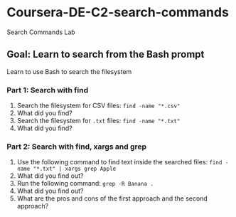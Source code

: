 # Coursera-DE-C2-search-commands
Search Commands Lab

## Goal:   Learn to search from the Bash prompt

Learn to use Bash to search the filesystem

### Part 1: Search with find

1.  Search the filesystem for CSV files:  `find -name "*.csv"`
2.  What did you find?
3.  Search the filesystem for `.txt` files: `find -name "*.txt"`
4.  What did you find?

### Part 2: Search with find, xargs and grep

1.  Use the following command to find text inside the searched files: `find -name "*.txt" | xargs grep Apple`
2.  What did you find out?
3.  Run the following command:  `grep -R Banana .`
4.  What did you find out?
5.  What are the pros and cons of the first approach and the second approach?
